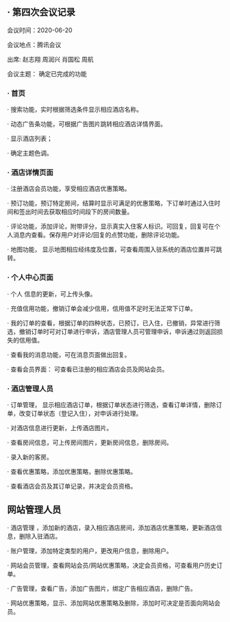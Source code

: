 ## · 第四次会议记录

会议时间：2020-06-20

会议地点：腾讯会议

出席: 赵志翔 周润兴 肖国松 周航

会议主题： 确定已完成的功能

### · 首页

· 搜索功能，实时根据筛选条件显示相应酒店名称。

· 动态广告条功能，可根据广告图片跳转相应酒店详情界面。

· 显示酒店列表；

· 确定主题色调。





### · 酒店详情页面

· 注册酒店会员功能，享受相应酒店优惠策略。

· 预订功能，预订特定房间，结算时显示可满足的优惠策略，下订单时通过入住时间和签出时间去获取相应时间段下的房间数量。

· 评论功能，添加评论，附带评分，显示真实入住客人标识。可回复，回复可在个人消息内查看。保存用户对评论/回复的点赞功能，删除评论功能。

· 地图功能， 显示地图相应经纬度及位置，可查看周围入驻系统的酒店位置并可跳转。





###  · 个人中心页面

· 个人 信息的更新，可上传头像。

· 充值信用功能，撤销订单会减少信用，信用值不足时无法正常下订单。

· 我的订单的查看，根据订单的四种状态，已预订，已入住，已撤销，异常进行筛选，撤销订单时可对订单进行申诉，酒店管理人员可管理申诉，申诉通过则返回损失的信用值。

· 查看我的消息功能，可在消息页面做出回复。

· 查看会员界面： 可查看已注册的相应酒店会员及网站会员。



### · 酒店管理人员

· 订单管理， 显示相应酒店订单，根据订单状态进行筛选，查看订单详情，删除订单，改变订单状态（登记入住），对申诉进行处理。

· 对酒店信息进行更新，上传酒店图片。

· 查看房间信息，可上传房间图片，更新房间信息，删除房间。

· 录入新的客房。

· 查看优惠策略，添加优惠策略，删除优惠策略。

· 查看酒店会员及其订单记录，并决定会员资格。



## 网站管理人员

· 酒店管理 ，添加新的酒店，录入相应酒店房间，添加酒店优惠策略，更新酒店信息，删除入驻酒店。

· 账户管理，添加特定类型的用户，更改用户信息，删除用户。

· 网站会员管理，查看网站会员/网站优惠策略，决定会员资格，可查看用户历史订单。

· 广告管理，查看广告，添加广告图片，绑定广告相应酒店，删除广告。

· 网站优惠策略，显示、添加网站优惠策略及删除，添加时可决定是否面向网站会员。

